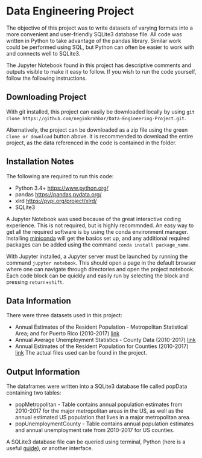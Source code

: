 # Data Engineering Project
The objective of this project was to write datasets of varying formats into a more convenient and user-friendly SQLite3 database file. All code was written in Python to take advantage of the pandas library. Similar work could be performed using SQL, but Python can often be easier to work with and connects well to SQLite3. 

The Jupyter Notebook found in this project has descriptive comments and outputs visible to make it easy to follow. If you wish to run the code yourself, follow the following instructions.

## Downloading Project
With git installed, this project can easily be downloaded locally by using
`git clone https://github.com/neginkrahbar/Data-Engineering-Project.git`.

Alternatively, the project can be downloaded as a zip file using the green `Clone or download` button above.
It is recommended to download the entire project, as the data referenced in the code is contained in the folder.

## Installation Notes
The following are required to run this code:
* Python 3.4+ https://www.python.org/
* pandas https://pandas.pydata.org/
* xlrd https://pypi.org/project/xlrd/
* SQLite3

A Jupyter Notebook was used because of the great interactive coding experience. This is not required, but is highly recommnded. An easy way to get all the required software is by using the conda environment manager. Installing [miniconda](https://conda.io/miniconda.html) will get the basics set up, and any additional required packages can be added using the command 
`conda install package_name`.

With Jupyter installed, a Jupyter server must be launched by running the command `jupyter notebook`. This should open a page in the default browser where one can navigate through directories and open the project notebook. Each code block can be quickly and easily run by selecting the block and pressing `return`+`shift`.

## Data Information
There were three datasets used in this project: 
* Annual Estimates of the Resident Population - Metropolitan Statistical Area; and for Puerto Rico (2010-2017) [link](https://www.census.gov/data/datasets/2017/demo/popest/total-metro-and-micro-statistical-areas.html)
* Annual Average Unemployment Statistics - County Data (2010-2017) [link](https://www.bls.gov/lau/#tables)
* Annual Estimates of the Resident Population for Counties (2010-2017) [link](https://www.census.gov/data/datasets/2017/demo/popest/counties-total.html)
The actual files used can be found in the project.

## Output Information
The dataframes were written into a SQLite3 database file called popData containing two tables: 
* popMetropolitan - Table contains annual population estimates from 2010-2017 for the major metropolitan areas in the US, as well as the annual estimated US population that lives in a major metropolitan area. 
* popUnemploymentCounty - Table contains annual population estimates and annual unemployment rate from 2010-2017 for US counties.

A SQLite3 database file can be queried using terminal, Python (here is a useful [guide](https://sebastianraschka.com/Articles/2014_sqlite_in_python_tutorial.html)), or another interface.
